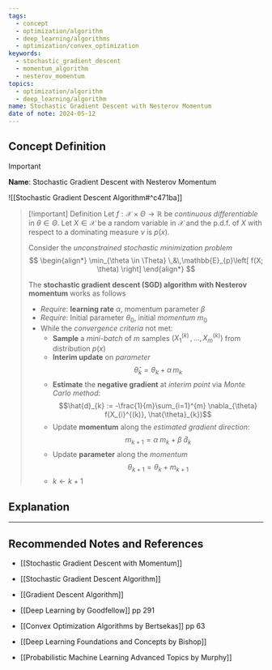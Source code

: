 ```yaml
---
tags:
  - concept
  - optimization/algorithm
  - deep_learning/algorithms
  - optimization/convex_optimization
keywords:
  - stochastic_gradient_descent
  - momentum_algorithm
  - nesterov_momentum
topics:
  - optimization/algorithm
  - deep_learning/algorithm
name: Stochastic Gradient Descent with Nesterov Momentum
date of note: 2024-05-12
---
```


## Concept Definition

>[!important]
>**Name**: Stochastic Gradient Descent with Nesterov Momentum

![[Stochastic Gradient Descent Algorithm#^c471ba]]


>[!important] Definition
>Let  $f: \mathcal{X} \times \Theta \to \mathbb{R}$ be *continuous differentiable* in $\theta\in \Theta$. Let $X \in \mathcal{X}$ be a random variable in $\mathcal{X}$ and the p.d.f. of $X$ with respect to a dominating measure $\nu$ is $p(x)$.
>
>Consider the *unconstrained stochastic minimization problem*
>$$
>\begin{align*}
> \min_{\theta \in \Theta} \,&\,\mathbb{E}_{p}\left[  f(X; \theta) \right]
>\end{align*}
>$$
>
>The **stochastic gradient descent (SGD) algorithm with Nesterov momentum** works as follows
>- *Require*: **learning rate** $\alpha$, momentum parameter $\beta$
>- *Require*: Initial parameter $\theta_{0}$, initial *momentum* $m_{0}$
>- While the *convergence criteria* not met:
>	- **Sample** a *mini-batch* of $m$ samples $(X_{1}^{(k)} \,{,}\ldots{,}\,X_{m}^{(k)} )$ from distribution $p(x)$
>	- **Interim update** on *parameter* $$\hat{\theta}_{k} = \theta_{k} + \alpha\,m_{k}$$ 
>	- **Estimate** the **negative gradient** at *interim point* via *Monte Carlo method*: $$\hat{d}_{k} := -\frac{1}{m}\sum_{i=1}^{m} \nabla_{\theta} f(X_{i}^{(k)}, \hat{\theta}_{k})$$
>	- Update **momentum** along the *estimated gradient direction*:  $$m_{k+1} =  \alpha\;m_{k} + \beta\;\hat{d}_{k}$$ 
>	- Update **parameter** along the *momentum* $$\theta_{k+1} = \theta_{k} + m_{k+1}$$ 
>	- $k \leftarrow k+1$





## Explanation





-----------
##  Recommended Notes and References

- [[Stochastic Gradient Descent with Momentum]]
- [[Stochastic Gradient Descent Algorithm]]
- [[Gradient Descent Algorithm]]


- [[Deep Learning by Goodfellow]] pp 291
- [[Convex Optimization Algorithms by Bertsekas]] pp 63
- [[Deep Learning Foundations and Concepts by Bishop]]
- [[Probabilistic Machine Learning Advanced Topics by Murphy]]